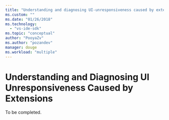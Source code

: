 ```yaml
---
title: "Understanding and diagnosing UI-unresponsiveness caused by extensions| Microsoft Docs"
ms.custom: ""
ms.date: "01/26/2018"
ms.technology: 
  - "vs-ide-sdk"
ms.topic: "conceptual"
author: "PooyaZv"
ms.author: "pozandev"
manager: douge
ms.workload: "multiple"
---
```

# Understanding and Diagnosing UI Unresponsiveness Caused by Extensions

To be completed.